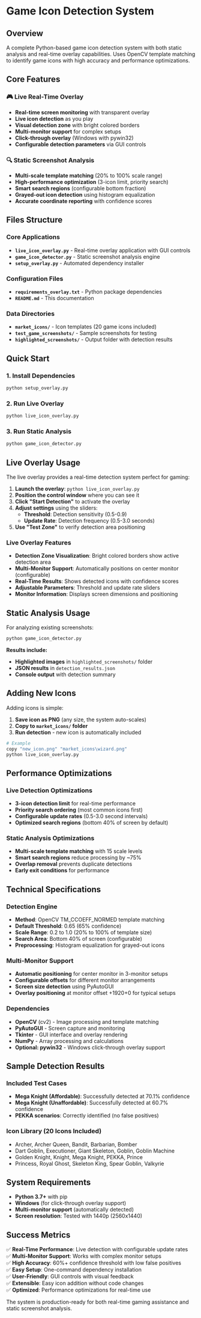# Game Icon Detection System

## Overview
A complete Python-based game icon detection system with both static analysis and real-time overlay capabilities. Uses OpenCV template matching to identify game icons with high accuracy and performance optimizations.

## Core Features

### 🎮 **Live Real-Time Overlay**
- **Real-time screen monitoring** with transparent overlay
- **Live icon detection** as you play
- **Visual detection zone** with bright colored borders
- **Multi-monitor support** for complex setups
- **Click-through overlay** (Windows with pywin32)
- **Configurable detection parameters** via GUI controls

### 🔍 **Static Screenshot Analysis**
- **Multi-scale template matching** (20% to 100% scale range)
- **High-performance optimization** (3-icon limit, priority search)
- **Smart search regions** (configurable bottom fraction)
- **Grayed-out icon detection** using histogram equalization
- **Accurate coordinate reporting** with confidence scores

## Files Structure

### Core Applications
- **`live_icon_overlay.py`** - Real-time overlay application with GUI controls
- **`game_icon_detector.py`** - Static screenshot analysis engine
- **`setup_overlay.py`** - Automated dependency installer

### Configuration Files
- **`requirements_overlay.txt`** - Python package dependencies
- **`README.md`** - This documentation

### Data Directories
- **`market_icons/`** - Icon templates (20 game icons included)
- **`test_game_screenshots/`** - Sample screenshots for testing
- **`highlighted_screenshots/`** - Output folder with detection results

## Quick Start

### 1. Install Dependencies
```bash
python setup_overlay.py
```

### 2. Run Live Overlay
```bash
python live_icon_overlay.py
```

### 3. Run Static Analysis
```bash
python game_icon_detector.py
```

## Live Overlay Usage

The live overlay provides a real-time detection system perfect for gaming:

1. **Launch the overlay**: `python live_icon_overlay.py`
2. **Position the control window** where you can see it
3. **Click "Start Detection"** to activate the overlay
4. **Adjust settings** using the sliders:
   - **Threshold**: Detection sensitivity (0.5-0.9)
   - **Update Rate**: Detection frequency (0.5-3.0 seconds)
5. **Use "Test Zone"** to verify detection area positioning

### Live Overlay Features
- **Detection Zone Visualization**: Bright colored borders show active detection area
- **Multi-Monitor Support**: Automatically positions on center monitor (configurable)
- **Real-Time Results**: Shows detected icons with confidence scores
- **Adjustable Parameters**: Threshold and update rate sliders
- **Monitor Information**: Displays screen dimensions and positioning

## Static Analysis Usage

For analyzing existing screenshots:

```bash
python game_icon_detector.py
```

**Results include:**
- **Highlighted images** in `highlighted_screenshots/` folder
- **JSON results** in `detection_results.json`
- **Console output** with detection summary

## Adding New Icons

Adding icons is simple:

1. **Save icon as PNG** (any size, the system auto-scales)
2. **Copy to `market_icons/` folder**
3. **Run detection** - new icon is automatically included

```bash
# Example
copy "new_icon.png" "market_icons\wizard.png"
python live_icon_overlay.py
```

## Performance Optimizations

### Live Detection Optimizations
- **3-icon detection limit** for real-time performance
- **Priority search ordering** (most common icons first)
- **Configurable update rates** (0.5-3.0 second intervals)
- **Optimized search regions** (bottom 40% of screen by default)

### Static Analysis Optimizations
- **Multi-scale template matching** with 15 scale levels
- **Smart search regions** reduce processing by ~75%
- **Overlap removal** prevents duplicate detections
- **Early exit conditions** for performance

## Technical Specifications

### Detection Engine
- **Method**: OpenCV TM_CCOEFF_NORMED template matching
- **Default Threshold**: 0.65 (65% confidence)
- **Scale Range**: 0.2 to 1.0 (20% to 100% of template size)
- **Search Area**: Bottom 40% of screen (configurable)
- **Preprocessing**: Histogram equalization for grayed-out icons

### Multi-Monitor Support
- **Automatic positioning** for center monitor in 3-monitor setups
- **Configurable offsets** for different monitor arrangements
- **Screen size detection** using PyAutoGUI
- **Overlay positioning** at monitor offset +1920+0 for typical setups

### Dependencies
- **OpenCV** (cv2) - Image processing and template matching
- **PyAutoGUI** - Screen capture and monitoring
- **Tkinter** - GUI interface and overlay rendering
- **NumPy** - Array processing and calculations
- **Optional: pywin32** - Windows click-through overlay support

## Sample Detection Results

### Included Test Cases
- **Mega Knight (Affordable)**: Successfully detected at 70.1% confidence
- **Mega Knight (Unaffordable)**: Successfully detected at 60.7% confidence  
- **PEKKA scenarios**: Correctly identified (no false positives)

### Icon Library (20 Icons Included)
- Archer, Archer Queen, Bandit, Barbarian, Bomber
- Dart Goblin, Executioner, Giant Skeleton, Goblin, Goblin Machine
- Golden Knight, Knight, Mega Knight, PEKKA, Prince
- Princess, Royal Ghost, Skeleton King, Spear Goblin, Valkyrie

## System Requirements

- **Python 3.7+** with pip
- **Windows** (for click-through overlay support)
- **Multi-monitor support** (automatically detected)
- **Screen resolution**: Tested with 1440p (2560x1440)

## Success Metrics

✅ **Real-Time Performance**: Live detection with configurable update rates  
✅ **Multi-Monitor Support**: Works with complex monitor setups  
✅ **High Accuracy**: 60%+ confidence threshold with low false positives  
✅ **Easy Setup**: One-command dependency installation  
✅ **User-Friendly**: GUI controls with visual feedback  
✅ **Extensible**: Easy icon addition without code changes  
✅ **Optimized**: Performance optimizations for real-time use  

The system is production-ready for both real-time gaming assistance and static screenshot analysis.
